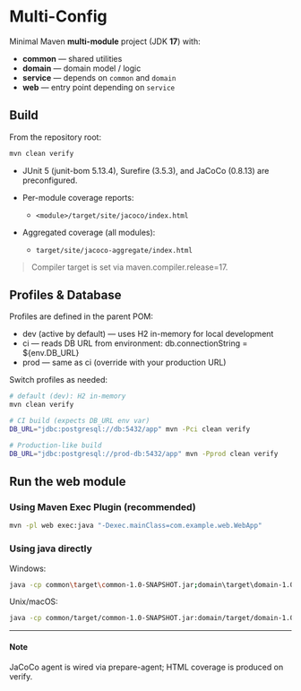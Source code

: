 # Multi-Config

Minimal Maven **multi-module** project (JDK **17**) with:

- **common** — shared utilities  
- **domain** — domain model / logic  
- **service** — depends on `common` and `domain`  
- **web** — entry point depending on `service`

## Build

From the repository root:

```bash
mvn clean verify
```

- JUnit 5 (junit-bom 5.13.4), Surefire (3.5.3), and JaCoCo (0.8.13) are preconfigured.

- Per-module coverage reports:
  - `<module>/target/site/jacoco/index.html`
- Aggregated coverage (all modules):
  - `target/site/jacoco-aggregate/index.html`

> Compiler target is set via maven.compiler.release=17.

## Profiles & Database

Profiles are defined in the parent POM:

- dev (active by default) — uses H2 in-memory for local development
- ci — reads DB URL from environment: db.connectionString = ${env.DB_URL}
- prod — same as ci (override with your production URL)

Switch profiles as needed:

```bash
# default (dev): H2 in-memory
mvn clean verify

# CI build (expects DB_URL env var)
DB_URL="jdbc:postgresql://db:5432/app" mvn -Pci clean verify

# Production-like build
DB_URL="jdbc:postgresql://prod-db:5432/app" mvn -Pprod clean verify
```

## Run the web module

### Using Maven Exec Plugin (recommended)

```bash
mvn -pl web exec:java "-Dexec.mainClass=com.example.web.WebApp"
```

### Using java directly

Windows:

```bash
java -cp common\target\common-1.0-SNAPSHOT.jar;domain\target\domain-1.0-SNAPSHOT.jar;service\target\service-1.0-SNAPSHOT.jar;web\target\web-1.0-SNAPSHOT.jar com.example.web.WebApp
```

Unix/macOS:

```bash
java -cp common/target/common-1.0-SNAPSHOT.jar:domain/target/domain-1.0-SNAPSHOT.jar:service/target/service-1.0-SNAPSHOT.jar:web/target/web-1.0-SNAPSHOT.jar com.example.web.WebApp
```

---

#### Note

JaCoCo agent is wired via prepare-agent; HTML coverage is produced on verify.

